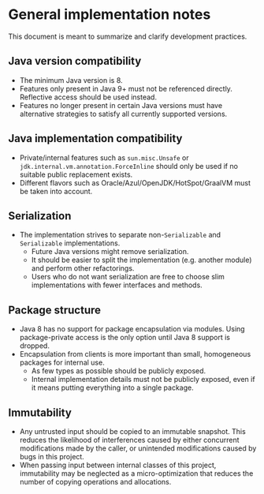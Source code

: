 # General implementation notes

This document is meant to summarize and clarify development practices.

## Java version compatibility

* The minimum Java version is 8.
* Features only present in Java 9+ must not be referenced directly. Reflective access should be
  used instead.
* Features no longer present in certain Java versions must have alternative strategies to satisfy
  all currently supported versions.

## Java implementation compatibility

* Private/internal features such as `sun.misc.Unsafe` or `jdk.internal.vm.annotation.ForceInline`
  should only be used if no suitable public replacement exists.
* Different flavors such as Oracle/Azul/OpenJDK/HotSpot/GraalVM must be taken into account.

## Serialization

* The implementation strives to separate non-`Serializable` and `Serializable` implementations.
	* Future Java versions might remove serialization.
	* It should be easier to split the implementation (e.g. another module) and perform other
	  refactorings.
	* Users who do not want serialization are free to choose slim implementations with fewer
	  interfaces and methods.

## Package structure

* Java 8 has no support for package encapsulation via modules. Using package-private access is the
  only option until Java 8 support is dropped.
* Encapsulation from clients is more important than small, homogeneous packages for internal use.
	* As few types as possible should be publicly exposed.
	* Internal implementation details must not be publicly exposed, even if it means putting
	  everything into a single package.

## Immutability

* Any untrusted input should be copied to an immutable snapshot. This reduces the likelihood of
  interferences caused by either concurrent modifications made by the caller, or unintended
  modifications caused by bugs in this project.
* When passing input between internal classes of this project, immutability may be neglected as a 
  micro-optimization that reduces the number of copying operations and allocations.
